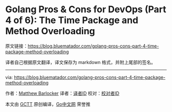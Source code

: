 
# Golang Pros & Cons for DevOps (Part 4 of 6): The Time Package and Method Overloading

原文链接：https://blog.bluematador.com/golang-pros-cons-part-4-time-package-method-overloading

译者自己根据原文翻译，译文保存为 markdown 格式，并附上尾部的签名。

----------------

via: https://blog.bluematador.com/golang-pros-cons-part-4-time-package-method-overloading

作者：[Matthew Barlocker](https://github.com/mbarlocker)
译者：[译者ID](https://github.com/译者ID)
校对：[校对者ID](https://github.com/校对者ID)

本文由 [GCTT](https://github.com/studygolang/GCTT) 原创编译，[Go中文网](https://studygolang.com/) 荣誉推
